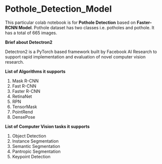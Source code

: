 # Pothole_Detection_Model

This particular colab notebook is for **Pothole Detection** based on **Faster-RCNN Model**.
Pothole dataset has two classes i.e. potholes and pothole. It has a total of 665 images.

**Brief about Detectron2**

Detectron2 is a PyTorch based framework built by Facebook AI Research to support rapid
implementation and evaluation of novel computer vision research.

**List of Algorithms it supports**
1. Mask R-CNN
2. Fast R-CNN
3. Faster R-CNN
4. RetinaNet
5. RPN
6. TensorMask
7. PointRend
8. DensePose

**List of Computer Vision tasks it supports**
1. Object Detection
2. Instance Segmentation
3. Semantic Segmentation
4. Pantropic Segmentation
5. Keypoint Detection




